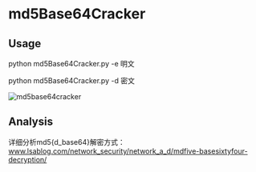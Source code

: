 # md5Base64Cracker

## Usage

python md5Base64Cracker.py -e 明文

python md5Base64Cracker.py -d 密文

![md5base64cracker](https://github.com/theLSA/md5Base64Cracker/raw/master/demo/md5base6407.png)

## Analysis
详细分析md5{d_base64}解密方式：
www.lsablog.com/network_security/network_a_d/mdfive-basesixtyfour-decryption/
